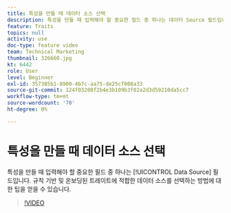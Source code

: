 ```yaml
---
title: 특성을 만들 때 데이터 소스 선택
description: 특성을 만들 때 입력해야 할 중요한 필드 중 하나는 데이터 Source 필드입니다. 규칙 기반 및 온보딩된 트레이트에 적합한 데이터 소스를 선택하는 방법에 대한 팁을 얻을 수 있습니다.
feature: Traits
topics: null
activity: use
doc-type: feature video
team: Technical Marketing
thumbnail: 326660.jpg
kt: 6442
role: User
level: Beginner
exl-id: 357385b1-8900-4b7c-aa75-de25cf008a33
source-git-commit: 124f03208f2b4e3b109b3f02a2d3d59210da5cc7
workflow-type: tm+mt
source-wordcount: '70'
ht-degree: 0%

---
```


# 특성을 만들 때 데이터 소스 선택

특성을 만들 때 입력해야 할 중요한 필드 중 하나는 [!UICONTROL Data Source] 필드입니다. 규칙 기반 및 온보딩된 트레이트에 적합한 데이터 소스를 선택하는 방법에 대한 팁을 얻을 수 있습니다.

>[!VIDEO](https://video.tv.adobe.com/v/330135/?quality=12&learn=on&captions=kor)
